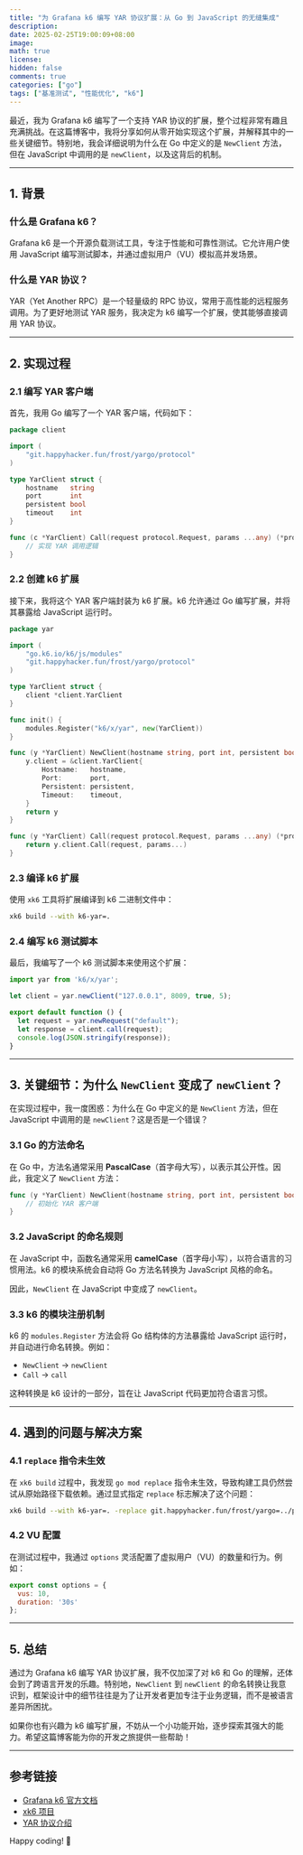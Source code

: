 ```yaml
---
title: "为 Grafana k6 编写 YAR 协议扩展：从 Go 到 JavaScript 的无缝集成"
description: 
date: 2025-02-25T19:00:09+08:00
image: 
math: true
license: 
hidden: false
comments: true
categories: ["go"]
tags: ["基准测试", "性能优化", "k6"]
---
```


最近，我为 Grafana k6 编写了一个支持 YAR 协议的扩展，整个过程非常有趣且充满挑战。在这篇博客中，我将分享如何从零开始实现这个扩展，并解释其中的一些关键细节。特别地，我会详细说明为什么在 Go 中定义的是 `NewClient` 方法，但在 JavaScript 中调用的是 `newClient`，以及这背后的机制。

---

## 1. 背景

### 什么是 Grafana k6？
Grafana k6 是一个开源负载测试工具，专注于性能和可靠性测试。它允许用户使用 JavaScript 编写测试脚本，并通过虚拟用户（VU）模拟高并发场景。

### 什么是 YAR 协议？
YAR（Yet Another RPC）是一个轻量级的 RPC 协议，常用于高性能的远程服务调用。为了更好地测试 YAR 服务，我决定为 k6 编写一个扩展，使其能够直接调用 YAR 协议。

---

## 2. 实现过程

### 2.1 编写 YAR 客户端
首先，我用 Go 编写了一个 YAR 客户端，代码如下：

```go
package client

import (
	"git.happyhacker.fun/frost/yargo/protocol"
)

type YarClient struct {
	hostname   string
	port       int
	persistent bool
	timeout    int
}

func (c *YarClient) Call(request protocol.Request, params ...any) (*protocol.Response, error) {
	// 实现 YAR 调用逻辑
}
```

### 2.2 创建 k6 扩展
接下来，我将这个 YAR 客户端封装为 k6 扩展。k6 允许通过 Go 编写扩展，并将其暴露给 JavaScript 运行时。

```go
package yar

import (
	"go.k6.io/k6/js/modules"
	"git.happyhacker.fun/frost/yargo/protocol"
)

type YarClient struct {
	client *client.YarClient
}

func init() {
	modules.Register("k6/x/yar", new(YarClient))
}

func (y *YarClient) NewClient(hostname string, port int, persistent bool, timeout int) *YarClient {
	y.client = &client.YarClient{
		Hostname:   hostname,
		Port:       port,
		Persistent: persistent,
		Timeout:    timeout,
	}
	return y
}

func (y *YarClient) Call(request protocol.Request, params ...any) (*protocol.Response, error) {
	return y.client.Call(request, params...)
}
```

### 2.3 编译 k6 扩展
使用 `xk6` 工具将扩展编译到 k6 二进制文件中：

```bash
xk6 build --with k6-yar=.
```

### 2.4 编写 k6 测试脚本
最后，我编写了一个 k6 测试脚本来使用这个扩展：

```javascript
import yar from 'k6/x/yar';

let client = yar.newClient("127.0.0.1", 8009, true, 5);

export default function () {
  let request = yar.newRequest("default");
  let response = client.call(request);
  console.log(JSON.stringify(response));
}
```

---

## 3. 关键细节：为什么 `NewClient` 变成了 `newClient`？

在实现过程中，我一度困惑：为什么在 Go 中定义的是 `NewClient` 方法，但在 JavaScript 中调用的是 `newClient`？这是否是一个错误？

### 3.1 Go 的方法命名
在 Go 中，方法名通常采用 **PascalCase**（首字母大写），以表示其公开性。因此，我定义了 `NewClient` 方法：

```go
func (y *YarClient) NewClient(hostname string, port int, persistent bool, timeout int) *YarClient {
	// 初始化 YAR 客户端
}
```

### 3.2 JavaScript 的命名规则
在 JavaScript 中，函数名通常采用 **camelCase**（首字母小写），以符合语言的习惯用法。k6 的模块系统会自动将 Go 方法名转换为 JavaScript 风格的命名。

因此，`NewClient` 在 JavaScript 中变成了 `newClient`。

### 3.3 k6 的模块注册机制
k6 的 `modules.Register` 方法会将 Go 结构体的方法暴露给 JavaScript 运行时，并自动进行命名转换。例如：
- `NewClient` → `newClient`
- `Call` → `call`

这种转换是 k6 设计的一部分，旨在让 JavaScript 代码更加符合语言习惯。

---

## 4. 遇到的问题与解决方案

### 4.1 `replace` 指令未生效
在 `xk6 build` 过程中，我发现 `go mod replace` 指令未生效，导致构建工具仍然尝试从原始路径下载依赖。通过显式指定 `replace` 标志解决了这个问题：

```bash
xk6 build --with k6-yar=. -replace git.happyhacker.fun/frost/yargo=../path/to/your/yar/client
```

### 4.2 VU 配置
在测试过程中，我通过 `options` 灵活配置了虚拟用户（VU）的数量和行为。例如：

```javascript
export const options = {
  vus: 10,
  duration: '30s'
};
```

---

## 5. 总结

通过为 Grafana k6 编写 YAR 协议扩展，我不仅加深了对 k6 和 Go 的理解，还体会到了跨语言开发的乐趣。特别地，`NewClient` 到 `newClient` 的命名转换让我意识到，框架设计中的细节往往是为了让开发者更加专注于业务逻辑，而不是被语言差异所困扰。

如果你也有兴趣为 k6 编写扩展，不妨从一个小功能开始，逐步探索其强大的能力。希望这篇博客能为你的开发之旅提供一些帮助！

---

## 参考链接
- [Grafana k6 官方文档](https://k6.io/docs/)
- [xk6 项目](https://github.com/grafana/xk6)
- [YAR 协议介绍](https://en.wikipedia.org/wiki/YAR)

Happy coding! 🚀